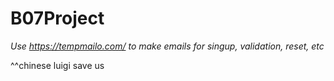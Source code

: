 # B07Project

*Use https://tempmailo.com/ to make emails for singup, validation, reset, etc*

^^chinese luigi save us